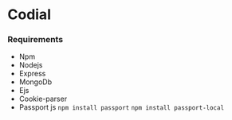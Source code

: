# Codial

### Requirements

* Npm
* Nodejs
* Express 
* MongoDb
* Ejs
* Cookie-parser
* Passport js 
```npm install passport```
```npm install passport-local```